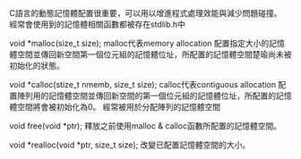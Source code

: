 C語言的動態記憶體配置很重要，可以用以增進程式處理效能與減少問題碰撞。
經常會使用到的記憶體相關函數都被存在stdlib.h中


void *malloc(size_t size);
malloc代表memory allocation
配置指定大小的記憶體空間並傳回新空間第一個位元組的記憶體位址，所配置的記憶體空間楚瑜尚未被初始化的狀態。


void *calloc(stize_t nmemb, size_t size);
calloc代表contiguous allocation
配置陣列用的記憶體空間並傳回新空間的第一個位元組的記憶體位址，所配置的記憶體空間將會被初始化為0。
經常被用於分配陣列的記憶體空間


void free(void *ptr);
釋放之前使用malloc & calloc函數所配置的記憶體空間。


void *realloc(void *ptr, size_t size);
改變已配置記憶體空間的大小。
